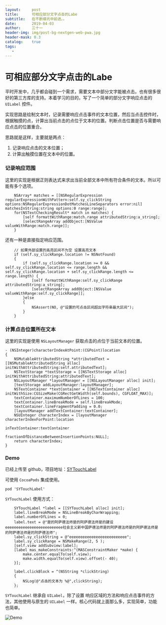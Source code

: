 ```yaml
---
layout:     post
title:      可相应部分文字点击的Labe
subtitle:   在不断填坑中前进。。
date:       2019-04-03
author:     三十一
header-img: img/post-bg-nextgen-web-pwa.jpg
header-mask: 0.3
catalog:    true
tags:
   - 
---
```


# 可相应部分文字点击的Labe

平时开发中，几乎都会碰到一个需求，需要文本中部分文字能被点击。也有很多很好的第三方库的支持。本着学习的目的，写了一个简单的部分文字响应点击的`UILabel` 控件。

实现思路是绘制文本时，记录需要响应点击事件的文本位置，然后当点击控件时，根据触摸的点，计算出当前点击的点位于文本的位置。判断点击位置是否与需要响应点击的位置重合。

思路就是这样，主要就是两点：
1. 记录响应点击的文本位置；
2. 计算出触摸位置在文本中的位置。


### 记录响应范围

这里的实现是根据正则表达式来求出当前全部文本中所有符合条件的文本。所以可能有多个选项。

```
    NSArray* matches = [[NSRegularExpression regularExpressionWithPattern:self.sy_clickString options:NSRegularExpressionDotMatchesLineSeparators error:nil] matchesInString:string options:0 range:range];
    for(NSTextCheckingResult* match in matches) {
        [self formattWithRange:match.range attributedString:a_string];
        [selectRangeArray addObject:[NSValue valueWithRange:match.range]];
    }
```

还有一种是直接指定响应范围。


```
    // 如果外部设置的高亮区间不为空 设置高亮文本
    if (self.sy_clickRange.location != NSNotFound)
    {
        if (self.sy_clickRange.location >= 0 && self.sy_clickRange.location <= range.length && self.sy_clickRange.location + self.sy_clickRange.length <= range.length) {
            [self formattWithRange:self.sy_clickRange attributedString:a_string];
            [selectRangeArray addObject:[NSValue valueWithRange:self.sy_clickRange]];
        }else
        {
            NSAssert(NO, @"设置的可点击区间超出字符串最大区间");
        }
    }
```

### 计算点击位置所在文本

这里的实现是使用 `NSLayoutManager` 获取点击的点位于当前文本的位置。

```
- (NSInteger)characterIndexAtPoint:(CGPoint)location
{
    NSMutableAttributedString *attributedText = [[NSMutableAttributedString alloc] initWithAttributedString:self.attributedText];
    NSTextStorage *textStorage = [[NSTextStorage alloc] initWithAttributedString:attributedText];
    NSLayoutManager *layoutManager = [[NSLayoutManager alloc] init];
    [textStorage addLayoutManager:layoutManager];
    NSTextContainer *textContainer = [[NSTextContainer alloc] initWithSize:CGSizeMake(CGRectGetWidth(self.bounds), CGFLOAT_MAX)];
    textContainer.maximumNumberOfLines = 100;
    textContainer.lineBreakMode = self.lineBreakMode;
    textContainer.lineFragmentPadding = 0.0;
    [layoutManager addTextContainer:textContainer];
    NSUInteger characterIndex = [layoutManager characterIndexForPoint:location
                                                      inTextContainer:textContainer
                             fractionOfDistanceBetweenInsertionPoints:NULL];
    return characterIndex;
}
```

### Demo
 已经上传至 github，项目地址：[SYTouchLabel](https://github.com/yunisSong/SYTouchLabel)
 
 可使用 `CocoaPods` 集成使用。
 
 
```
pod 'SYTouchLabel'
```

`SYTouchLabel` 使用方式：

```
    SYTouchLabel *label = [[SYTouchLabel alloc] init];
    label.lineBreakMode = NSLineBreakByCharWrapping;
    label.numberOfLines = 0;
    label.text = @"是的阿萨德法师是的阿萨德法师是的建设eeeeeeeeeeeeeeeeeeeeeeeeee社会主义新中国萨德法师是的阿萨德法师是的阿萨德法师是的阿萨德法师是的阿萨德法师";
    label.sy_clickString = @"eeeeeeeeeeeeeeeeeeeeeeeeee";
    label.sy_clickRange = NSMakeRange(2, 5 );
    [self.view addSubview:label];
    [label mas_makeConstraints:^(MASConstraintMaker *make) {
        make.center.equalTo(self.view);
        make.width.equalTo(self.view).offset(- 40);
    }];
    
    label.clickBlock = ^(NSString *clickString)
    {
        NSLog(@"点击的文本为 %@",clickString);
    };
```

`SYTouchLabel` 继承自 `UILabel`，除了设置 响应区域的方法和响应点击事件的方法，其他使用与原生的 `UILabel` 一样。核心代码就上面那么多，实现简单，功能也简单。

![Demo](https://raw.githubusercontent.com/yunisSong/SYTouchLabel/master/demo.gif)
